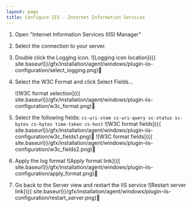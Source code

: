 ```yaml
---
layout: page
title: Configure IIS - Internet Information Services
---
```


1. Open "Internet Information Services (IIS) Manager"

2. Select the connection to your server.

3. Double click the Logging icon.
![Logging icon location]({{ site.baseurl}}/gfx/installation/agent/windows/plugin-iis-configuration/select_logging.png)

4. Select the W3C Format and click Select Fields…

    ![W3C format selection]({{ site.baseurl}}/gfx/installation/agent/windows/plugin-iis-configuration/w3c_format.png)

5. Select the following fields:
    `cs-uri-stem cs-uri-query sc-status sc-bytes cs-bytes time-taken cs-host`
![W3C format fields]({{ site.baseurl}}/gfx/installation/agent/windows/plugin-iis-configuration/w3c_fields1.png)
![W3C format fields]({{ site.baseurl}}/gfx/installation/agent/windows/plugin-iis-configuration/w3c_fields2.png)

6. Apply the log format
![Apply format link]({{ site.baseurl}}/gfx/installation/agent/windows/plugin-iis-configuration/apply_format.png)

7. Go back to the Server view and restart the IIS service
![Restart server link]({{ site.baseurl}}/gfx/installation/agent/windows/plugin-iis-configuration/restart_server.png)

